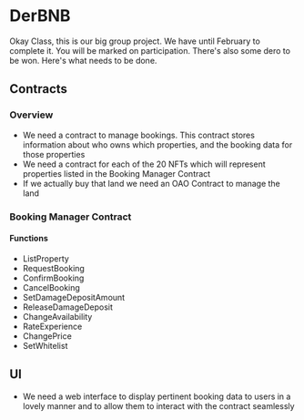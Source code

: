 # DerBNB
Okay Class, this is our big group project. We have until February to complete it. You will be marked on participation. There's also some dero to be won. Here's what needs to be done.

## Contracts
### Overview
- We need a contract to manage bookings. This contract stores information about who owns which properties, and the booking data for those properties
- We need a contract for each of the 20 NFTs which will represent properties listed in the Booking Manager Contract
- If we actually buy that land we need an OAO Contract to manage the land

### Booking Manager Contract
#### Functions
- ListProperty
- RequestBooking
- ConfirmBooking
- CancelBooking
- SetDamageDepositAmount
- ReleaseDamageDeposit
- ChangeAvailability
- RateExperience
- ChangePrice
- SetWhitelist


## UI
- We need a web interface to display pertinent booking data to users in a lovely manner and to allow them to interact with the contract seamlessly
